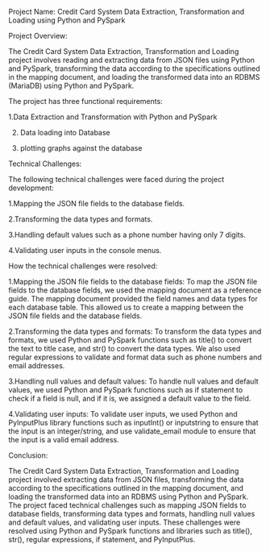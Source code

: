 

Project Name: Credit Card System Data Extraction, Transformation and Loading using Python and PySpark

Project Overview:

The Credit Card System Data Extraction, Transformation and Loading project involves reading and extracting data from JSON files using Python and PySpark, transforming the data according to the specifications outlined in the mapping document, and loading the transformed data into an RDBMS (MariaDB) using Python and PySpark.

The project has three functional requirements:

1.Data Extraction and Transformation with Python and PySpark

2. Data loading into Database

3. plotting graphs against the database

Technical Challenges:

The following technical challenges were faced during the project development:

1.Mapping the JSON file fields to the database fields.

2.Transforming the data types and formats.

3.Handling default values such as a phone number having only 7 digits.

4.Validating user inputs in the console menus.

How the technical challenges were resolved:

1.Mapping the JSON file fields to the database fields:
To map the JSON file fields to the database fields, we used the mapping document as a reference guide. The mapping document provided the field names and data types for each database table. This allowed us to create a mapping between the JSON file fields and the database fields.

2.Transforming the data types and formats:
To transform the data types and formats, we used Python and PySpark functions such as title() to convert the text to title case, and str() to convert the data types. We also used regular expressions to validate and format data such as phone numbers and email addresses.

3.Handling null values and default values:
To handle null values and default values, we used Python and PySpark functions such as if statement to check if a field is null, and if it is, we assigned a default value to the field.

4.Validating user inputs:
To validate user inputs, we used Python and PyInputPlus library functions such as inputInt() or inputstring to ensure that the input is an integer/string, and use validate_email module to ensure that the input is a valid email address.

Conclusion:

The Credit Card System Data Extraction, Transformation and Loading project involved extracting data from JSON files, transforming the data according to the specifications outlined in the mapping document, and loading the transformed data into an RDBMS using Python and PySpark. The project faced technical challenges such as mapping JSON fields to database fields, transforming data types and formats, handling null values and default values, and validating user inputs. These challenges were resolved using Python and PySpark functions and libraries such as title(), str(), regular expressions, if statement, and PyInputPlus.